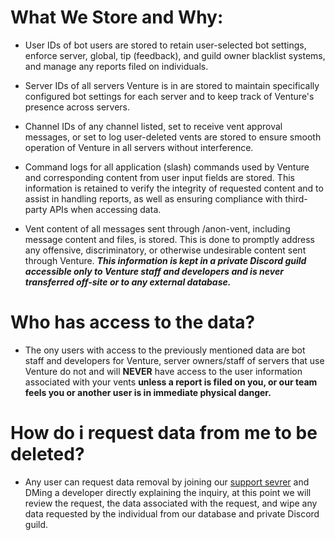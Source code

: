 # What We Store and Why:

- User IDs of bot users are stored to retain user-selected bot settings, enforce server, global, tip (feedback), and guild owner blacklist systems, and manage any reports filed on individuals.

- Server IDs of all servers Venture is in are stored to maintain specifically configured bot settings for each server and to keep track of Venture's presence across servers.

- Channel IDs of any channel listed, set to receive vent approval messages, or set to log user-deleted vents are stored to ensure smooth operation of Venture in all servers without interference.

- Command logs for all application (slash) commands used by Venture and corresponding content from user input fields are stored. This information is retained to verify the integrity of requested content and to assist in handling reports, as well as ensuring compliance with third-party APIs when accessing data.

- Vent content of all messages sent through /anon-vent, including message content and files, is stored. This is done to promptly address any offensive, discriminatory, or otherwise undesirable content sent through Venture. ***This information is kept in a private Discord guild accessible only to Venture staff and developers and is never transferred off-site or to any external database.***

# Who has access to the data?

- The ony users with access to the previously mentioned data are bot staff and developers for Venture, server owners/staff of servers that use Venture do not and will **NEVER** have access to the user information associated with your vents **unless a report is filed on you, or our team feels you or another user is in immediate physical danger.**

# How do i request data from me to be deleted?
- Any user can request data removal by joining our [support sevrer](https://google.com) and DMing a developer directly explaining the inquiry, at this point we will review the request, the data associated with the request, and wipe any data requested by the individual from our database and private Discord guild.
